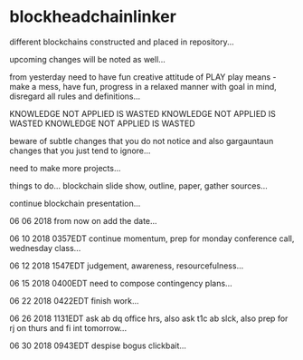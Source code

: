 # blockheadchainlinker

different blockchains constructed and placed in repository...

upcoming changes will be noted as well...

from yesterday need to have fun creative attitude of PLAY
play means - make a mess, have fun, progress in a relaxed manner with goal in mind, disregard all rules and definitions...

KNOWLEDGE NOT APPLIED IS WASTED KNOWLEDGE NOT APPLIED IS WASTED KNOWLEDGE NOT APPLIED IS WASTED

beware of subtle changes that you do not notice and also gargauntaun changes that you just tend to ignore...

need to make more projects...

things to do... blockchain slide show, outline, paper, gather sources...

continue blockchain presentation...

06 06 2018 from now on add the date...

06 10 2018 0357EDT continue momentum, prep for monday conference call, wednesday class...

06 12 2018 1547EDT judgement, awareness, resourcefulness...

06 15 2018 0400EDT need to compose contingency plans...

06 22 2018 0422EDT finish work...

06 26 2018 1131EDT ask ab dq office hrs, also ask t1c ab slck, also prep for rj on thurs and fi int tomorrow...

06 30 2018 0943EDT despise bogus clickbait...
